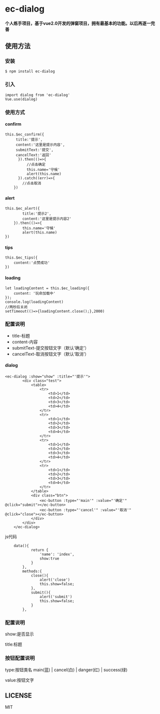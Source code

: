 # ec-dialog

#### 个人练手项目，基于vue2.0开发的弹窗项目，拥有最基本的功能。以后再逐一完善

## 使用方法

### 安装
    $ npm install ec-dialog
### 引入
    import dialog from 'ec-dialog'
    Vue.use(dialog)
### 使用方式

#### confirm
    this.$ec_confirm({
         title:'提示',
         content:'这里是提示内容',
         submitText:'提交',
         cancelText:'返回'
          }).then(()=>{
              //点击确定
              this.name='守候'
              alert(this.name)
          }).catch((err)=>{
            //点击取消
        })
#### alert
    this.$ec_alert({
            title:'提示2',
            content:'这里是提示内容2'
        }).then(()=>{
            this.name='守候'
            alert(this.name)
    })
#### tips
    this.$ec_tips({
        content:'点赞成功'
    })
#### loading
    let loadingContent = this.$ec_loading({
        content: '玩命加载中'
    });
    console.log(loadingContent)
    //两秒后关闭
    setTimeout(()=>{loadingContent.close();},2000)
### 配置说明
* title-标题
* content-内容
* submitText-提交按钮文字（默认‘确定’）
* cancelText-取消按钮文字（默认‘取消’）
#### dialog
    <ec-dialog :show="show" :title="'提示'">
            <div class="test">
                <table>
                    <tr>
                        <td>1</td>
                        <td>2</td>
                        <td>3</td>
                        <td>4</td>
                    </tr>
                    <tr>
                        <td>1</td>
                        <td>2</td>
                        <td>3</td>
                        <td>4</td>
                    </tr>
                    <tr>
                        <td>1</td>
                        <td>2</td>
                        <td>3</td>
                        <td>4</td>
                    </tr>
                    <tr>
                        <td>1</td>
                        <td>2</td>
                        <td>3</td>
                        <td>4</td>
                    </tr>
                </table>
                <div class="btn">
                    <ec-button :type="'main'" :value="'确定'" @click="submit"></ec-button>
                    <ec-button :type="'cancel'" :value="'取消'" @click="close"></ec-button>
                </div>
            </div>
        </ec-dialog>

js代码

        data(){
                return {
                    'name': 'index',
                    show:true
                }
            },
            methods:{
                close(){
                    alert('close')
                    this.show=false;
                },
                submit(){
                    alert('submit')
                    this.show=false;
                }
            },
### 配置说明
show:是否显示

title:标题
### 按钮配置说明
type:按钮类名  main(蓝)  |  cancel(白)  |  danger(红)  |  success(绿)

value:按钮文字
## LICENSE
MIT





